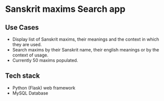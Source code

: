 # Sanskrit maxims Search app

## Use Cases

* Display list of Sanskrit maxims, their meanings and the context in which they are used.
* Search maxims by their Sanskrit name, their english meanings or by the context of usage.
* Currently 50 maxims populated.


## Tech stack 

* Python (Flask) web framework
* MySQL Database
